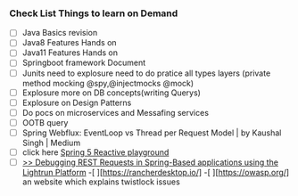 ### Check List Things to learn on Demand
- [ ] Java Basics revision
- [ ] Java8 Features Hands on
- [ ] Java11 Features Hands on
- [ ] Springboot framework Document
- [ ] Junits need to explosure need to do pratice all types layers (private method mocking @spy,@injectmocks @mock)
- [ ] Explosure more on DB concepts(writing Querys)
- [ ] Explosure on Design Patterns
- [ ] Do pocs on microservices and Messafing services
- [ ] OOTB query
- [ ] Spring Webflux: EventLoop vs Thread per Request Model | by Kaushal Singh | Medium
- [ ] click here [Spring 5 Reactive playground](https://github.com/rajadileepkolli/spring-reactive-sample)
- [ ] [>> Debugging REST Requests in Spring-Based applications using the Lightrun Platform](https://lightrun.com/debugging-rest-calls-in-spring-using-lightrun/?utm_source=baeldung&utm_medium=referral&utm_campaign=blurbs&utm_content=REST)
-[ ][https://rancherdesktop.io/]
-[ ][https://owasp.org/] an website which explains twistlock issues

